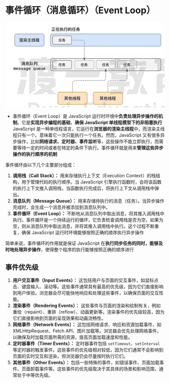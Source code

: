 # 事件循环（消息循环）（Event Loop）

 ![事件循环](../images/eventloop.jpg)

- 事件循环（Event Loop）是 JavaScript 运行时环境中**负责处理异步操作的机制**。它是**实现异步编程的基础**，**确保 JavaScript 单线程模型下的非阻塞执行**
  JavaScript 是一种单线程语言，它运行在**浏览器的渲染主线程**中，而渲染主线程只有一个。意味着它一次只能执行一个任务。然而，JavaScript 又有很多异步操作，比如**网络请求、定时器、事件监听**等，这些操作不能立即执行，而需要等待一定的时间或者在特定的条件下执行。事件循环就是用来**管理这些异步操作的执行顺序的机制**

事件循环由以下几个主要部分组成：

1. **调用栈（Call Stack）：** 用来存储执行上下文（Execution Context）的栈结构，用于管理代码的执行顺序。当 JavaScript 引擎执行函数时，会将该函数的执行上下文推入调用栈，当函数执行完成后，将执行上下文从调用栈中弹出。
2. **消息队列（Message Queue）：** 用来存储待执行的消息（任务）。当异步操作完成时，会生成一个消息并被添加到消息队列中。
3. **事件循环（Event Loop）：** 不断地从消息队列中取出消息，将其推入调用栈中执行。事件循环是一个持续运行的循环，它负责检查调用栈是否为空，如果为空，则从消息队列中取出消息，并将其推入调用栈中执行。这个过程不断重复，确保 JavaScript 运行时环境能够按照正确的顺序执行异步操作

简单来说，事件循环的作用就是保证 JavaScript 在**执行同步任务的同时，能够及时地处理异步操作**，使得整个程序的执行能够按照正确的顺序进行



## 事件优先级

1. **用户交互事件（Input Events）：** 这包括用户与页面的交互事件，如鼠标点击、键盘输入、滚动等。这些事件通常具有最高的优先级，因为它们直接影响到用户体验。浏览器会尽可能快地响应和处理这些事件，以确保页面的交互性能。
2. **渲染事件（Rendering Events）：** 这些事件与页面的渲染和绘制有关，例如重绘（repaint）、重排（reflow）、动画更新等。渲染事件的优先级较高，因为它们直接影响到页面的呈现效果和动画流畅性。
3. **网络事件（Network Events）：** 这包括网络请求、响应和资源加载事件，如 XMLHttpRequest、Fetch API、图片加载等。浏览器会优先处理网络事件，以确保及时加载页面所需的资源，提高页面加载速度和性能。
4. **定时器事件（Timer Events）：** 定时器事件包括 `setTimeout`、`setInterval` 等定时器的触发事件。这些事件的优先级相对较低，因为它们通常不会影响到页面的实时交互和渲染，但浏览器仍会尽量按时执行它们。
5. **其他事件（Other Events）：** 包括一些特殊的事件，如错误事件、页面加载事件、页面卸载事件等。这些事件的优先级取决于其具体的场景和影响范围，通常处于中等优先级。